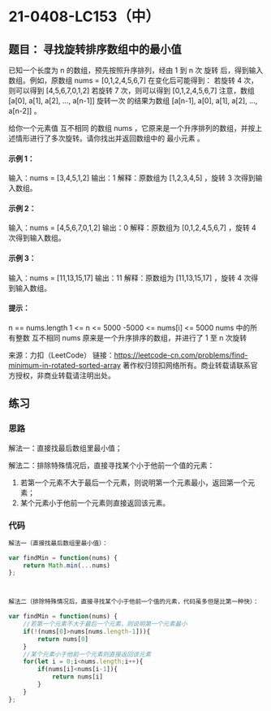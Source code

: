 # 21-0408-LC153（中） 

## 题目：  寻找旋转排序数组中的最小值

已知一个长度为 n 的数组，预先按照升序排列，经由 1 到 n 次 旋转 后，得到输入数组。例如，原数组 nums = [0,1,2,4,5,6,7] 在变化后可能得到：
若旋转 4 次，则可以得到 [4,5,6,7,0,1,2]
若旋转 7 次，则可以得到 [0,1,2,4,5,6,7]
注意，数组 [a[0], a[1], a[2], ..., a[n-1]] 旋转一次 的结果为数组 [a[n-1], a[0], a[1], a[2], ..., a[n-2]] 。

给你一个元素值 互不相同 的数组 nums ，它原来是一个升序排列的数组，并按上述情形进行了多次旋转。请你找出并返回数组中的 最小元素 。

 

#### 示例 1：

输入：nums = [3,4,5,1,2]
输出：1
解释：原数组为 [1,2,3,4,5] ，旋转 3 次得到输入数组。

#### 示例 2：

输入：nums = [4,5,6,7,0,1,2]
输出：0
解释：原数组为 [0,1,2,4,5,6,7] ，旋转 4 次得到输入数组。

#### 示例 3：

输入：nums = [11,13,15,17]
输出：11
解释：原数组为 [11,13,15,17] ，旋转 4 次得到输入数组。

#### 提示：

n == nums.length
1 <= n <= 5000
-5000 <= nums[i] <= 5000
nums 中的所有整数 互不相同
nums 原来是一个升序排序的数组，并进行了 1 至 n 次旋转

来源：力扣（LeetCode）
链接：https://leetcode-cn.com/problems/find-minimum-in-rotated-sorted-array
著作权归领扣网络所有。商业转载请联系官方授权，非商业转载请注明出处。



## 练习

### 思路

解法一：直接找最后数组里最小值；



解法二：排除特殊情况后，直接寻找某个小于他前一个值的元素：

1. 若第一个元素不大于最后一个元素，则说明第一个元素最小，返回第一个元素；
2. 某个元素小于他前一个元素则直接返回该元素。

### 代码

```js
解法一（直接找最后数组里最小值）：

var findMin = function(nums) {
    return Math.min(...nums)
};



解法二（排除特殊情况后，直接寻找某个小于他前一个值的元素，代码虽多但是比第一种快）：

var findMin = function(nums) {
    //若第一个元素不大于最后一个元素，则说明第一个元素最小
    if(!(nums[0]>nums[nums.length-1])){
        return nums[0]
    }
    //某个元素小于他前一个元素则直接返回该元素
    for(let i = 0;i<nums.length;i++){
        if(nums[i]<nums[i-1]){
            return nums[i]
        }
    }
};
```

